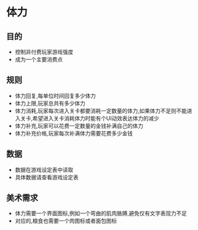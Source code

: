 体力
====

目的
----

-	控制非付费玩家游戏强度
-	成为一个主要消费点

规则
----

-	体力回复,每单位时间回复多少体力
-	体力上限,玩家总共有多少体力
-	体力消耗,玩家每次进入关卡都要消耗一定数量的体力,如果体力不足则不能进入关卡,希望进入关卡消耗体力时能有个UI动效表达体力的减少
-	体力补充,玩家可以花费一定数量的金钱补满自己的体力
-	体力补充价格,玩家每次补满体力需要花费多少金钱

数据
----

-	数据在游戏设定表中读取
-	具体数据请查看游戏设定表

美术需求
--------

-	体力需要一个界面图标,例如一个弯曲的肌肉胳膊,避免仅有文字表现力不足
-	对应的,粮食也需要一个肉图标或者面包图标
